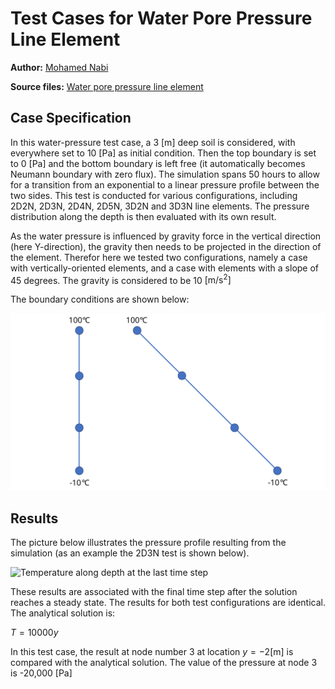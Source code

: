 # Test Cases for Water Pore Pressure Line Element

**Author:** [Mohamed Nabi](https://github.com/mnabideltares)

**Source files:** [Water pore pressure line element](https://github.com/KratosMultiphysics/Kratos/tree/master/applications/GeoMechanicsApplication/tests/test_pressure_line_element)

## Case Specification
In this water-pressure test case, a 3 [m] deep soil is considered, with everywhere set to 10 $\mathrm{[Pa]}$ as initial condition. Then the top boundary is set to 0 $\mathrm{[Pa]}$ and the bottom boundary is left free (it automatically becomes Neumann boundary with zero flux). The simulation spans 50 hours to allow for a transition from an exponential to a linear pressure profile between the two sides. This test is conducted for various configurations, including 2D2N, 2D3N, 2D4N, 2D5N, 3D2N and 3D3N line elements. The pressure distribution along the depth is then evaluated with its own result.

As the water pressure is influenced by gravity force in the vertical direction (here Y-direction), the gravity then needs to be projected in the direction of the element. Therefor here we tested two configurations, namely a case with vertically-oriented elements, and a case with elements with a slope of 45 degrees. The gravity is considered to be 10 $\mathrm{[m/s^2]}$ 

The boundary conditions are shown below:

<img src="documentation_data/test_pressure_line_element.svg" alt="Visualization of the Boundary conditions" title="Visualization of the Boundary conditions" width="600">

## Results

The picture below illustrates the pressure profile resulting from the simulation (as an example the 2D3N test is shown below).

<img src="../documentation_data/test_pressure_line_element_2d3n_result.png" alt="Temperature along depth at the last time step" title="Temperature along the depth at the last time step" width="600">

These results are associated with the final time step after the solution reaches a steady state. The results for both test configurations are identical. The analytical solution is:

$T = 10000 y$

In this test case, the result at node number 3 at location $y = -2 \mathrm{[m]}$ is compared with the analytical solution. The value of the pressure at node 3 is -20,000 $\mathrm{[Pa]}$